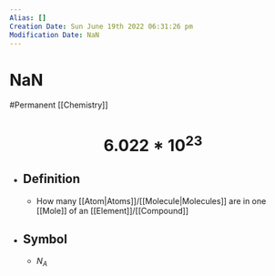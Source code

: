 ```yaml
---
Alias: []
Creation Date: Sun June 19th 2022 06:31:26 pm 
Modification Date: NaN
---
```

# NaN
#Permanent [[Chemistry]]

# $$6.022*10^{23}$$

- ## Definition
	- How many [[Atom|Atoms]]/[[Molecule|Molecules]] are in one [[Mole]] of an [[Element]]/[[Compound]]
- ## Symbol
	- $N_A$

